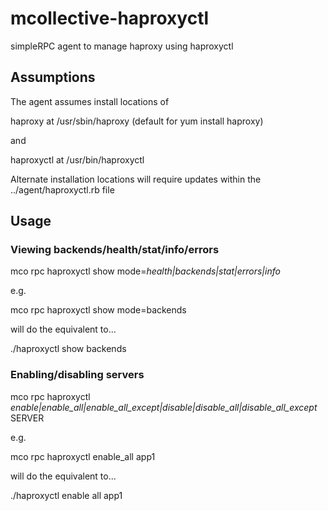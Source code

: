 mcollective-haproxyctl
======================

simpleRPC agent to manage haproxy using haproxyctl

Assumptions
-----------

The agent assumes install locations of

haproxy at /usr/sbin/haproxy (default for yum install haproxy)

and

haproxyctl at /usr/bin/haproxyctl 

Alternate installation locations will require updates within the ../agent/haproxyctl.rb file

Usage
-----------

### Viewing backends/health/stat/info/errors

mco rpc haproxyctl show mode=*health|backends|stat|errors|info*

e.g.

mco rpc haproxyctl show mode=backends

will do the equivalent to...

./haproxyctl show backends

### Enabling/disabling servers

mco rpc haproxyctl *enable|enable_all|enable_all_except|disable|disable_all|disable_all_except* SERVER

e.g.

mco rpc haproxyctl enable_all app1

will do the equivalent to...

./haproxyctl enable all app1
